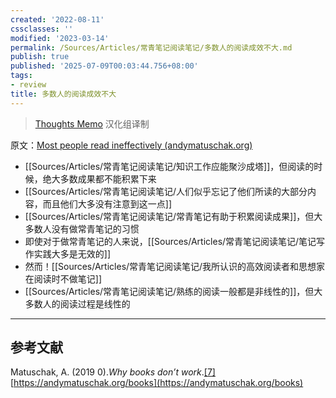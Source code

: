 ```yaml
---
created: '2022-08-11'
cssclasses: ''
modified: '2023-03-14'
permalink: /Sources/Articles/常青笔记阅读笔记/多数人的阅读成效不大.md
publish: true
published: '2025-07-09T00:03:44.756+08:00'
tags:
- review
title: 多数人的阅读成效不大
---
```

> [Thoughts Memo](https://paratranz.cn/projects/3131) 汉化组译制

原文：[Most people read ineffectively (andymatuschak.org)](https://notes.andymatuschak.org/z432siNjuY9G8bTsnSugyHPB1YoZWgup6eMB3)

- [[Sources/Articles/常青笔记阅读笔记/知识工作应能聚沙成塔]]，但阅读的时候，绝大多数成果都不能积累下来
- [[Sources/Articles/常青笔记阅读笔记/人们似乎忘记了他们所读的大部分内容，而且他们大多没有注意到这一点]]
- [[Sources/Articles/常青笔记阅读笔记/常青笔记有助于积累阅读成果]]，但大多数人没有做常青笔记的习惯
- 即使对于做常青笔记的人来说，[[Sources/Articles/常青笔记阅读笔记/笔记写作实践大多是无效的]]
- 然而！[[Sources/Articles/常青笔记阅读笔记/我所认识的高效阅读者和思想家在阅读时不做笔记]]
- [[Sources/Articles/常青笔记阅读笔记/熟练的阅读一般都是非线性的]]，但大多数人的阅读过程是线性的  

___

## 参考文献

Matuschak, A. (2019 0).*Why books don’t work*.[\[7\]](https://zhuanlan.zhihu.com/p/451515311#ref_7) [https://andymatuschak.org/books](https://andymatuschak.org/books)